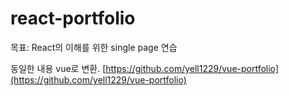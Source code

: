 # react-portfolio
목표: React의 이해를 위한 single page 연습


동일한 내용 vue로 변환.
[https://github.com/yell1229/vue-portfolio](https://github.com/yell1229/vue-portfolio)<br>
